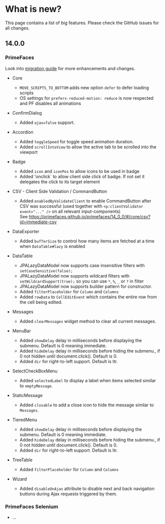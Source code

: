 # What is new?

This page contains a list of big features. Please check the GitHub issues for all changes.

## 14.0.0

### PrimeFaces

Look into [migration guide](https://primefaces.github.io/primefaces/14_0_0/#/../migrationguide/14_0_0) for more enhancements and changes.

* Core
    * `MOVE_SCRIPTS_TO_BOTTOM` adds new option `defer` to defer loading scripts
    * OS settings for `prefers-reduced-motion: reduce` is now respected and PF disables all animations

* ConfirmDialog
   * Added `ajax=false` support.

* Accordion
    * Added `toggleSpeed` for toggle speed animation duration.
    * Added `scrollIntoView` to allow the active tab to be scrolled into the viewport
    
* Badge
    * Added `icon` and `iconPos` to allow icons to be used in badge
    * Added 'onclick` to allow client side click of badge. If not set it delegates the click to its target element

* CSV - Client Side Validation / CommandButton
    * Added `enabledByValidateClient` to enable CommandButton after CSV was successful (used together with `<p:clientValidator event="..." />` on all relevant input-components)  
      See https://primefaces.github.io/primefaces/14_0_0/#/core/csv?id=immediate-csv

* DataExporter
    * Added `bufferSize` to control how many items are fetched at a time when `DataTable#lazy` is enabled

* DataTable
    * JPALazyDataModel now supports case insensitive filters with `setCaseSensitive(false);`
    * JPALazyDataModel now supports wildcard filters with `setWildcardSupport(true);` so you can use `*`, `%`, `_` or `?` in filter
    * JPALazyDataModel now supports builder pattern for constructor.
    * Added `filterPlaceholder` for `Column` and `Columns`
    * Added `rowData` to `CellEditEvent` which contains the entire row from the cell being edited.

* Messages
    * Added `clearMessages` widget method to clear all current messages.
    
* MenuBar
    * Added `showDelay` delay in milliseconds before displaying the submenu. Default is 0 meaning immediate.
    * Added `hideDelay` delay in milliseconds before hiding the submenu., if 0 not hidden until document.click(). Default is 0.
    * Added `dir` for right-to-left support. Default is ltr.
    
* SelectCheckBoxMenu
    * Added `selectedLabel` to display a label when items selected similar to `emptyMessage`.
    
* StaticMessage
    * Added `closable` to add a close icon to hide the message similar to `Messages`.

* TieredMenu
    * Added `showDelay` delay in milliseconds before displaying the submenu. Default is 0 meaning immediate.
    * Added `hideDelay` delay in milliseconds before hiding the submenu., if 0 not hidden until document.click(). Default is 0.
    * Added `dir` for right-to-left support. Default is ltr.
    
* TreeTable
    * Added `filterPlaceholder` for `Column` and `Columns`
    
* Wizard
    * Added `disableOnAjax` attribute to disable next and back navigation buttons during Ajax requests triggered by them.
  
### PrimeFaces Selenium 

* ...
